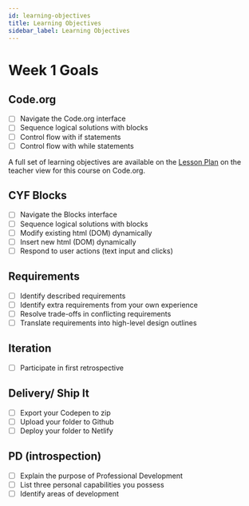 ```yaml
---
id: learning-objectives
title: Learning Objectives
sidebar_label: Learning Objectives
---
```


# Week 1 Goals

## Code.org

- [ ] Navigate the Code.org interface
- [ ] Sequence logical solutions with blocks
- [ ] Control flow with if statements
- [ ] Control flow with while statements

A full set of learning objectives are available on the [Lesson Plan](https://code.org/curriculum/course3/2/Teacher) on the teacher view for this course on Code.org.

## CYF Blocks

- [ ] Navigate the Blocks interface
- [ ] Sequence logical solutions with blocks
- [ ] Modify existing html (DOM) dynamically
- [ ] Insert new html (DOM) dynamically
- [ ] Respond to user actions (text input and clicks)

## Requirements

- [ ] Identify described requirements
- [ ] Identify extra requirements from your own experience
- [ ] Resolve trade-offs in conflicting requirements
- [ ] Translate requirements into high-level design outlines

## Iteration

- [ ] Participate in first retrospective

## Delivery/ Ship It

- [ ] Export your Codepen to zip
- [ ] Upload your folder to Github
- [ ] Deploy your folder to Netlify

## PD (introspection)

- [ ] Explain the purpose of Professional Development
- [ ] List three personal capabilities you possess
- [ ] Identify areas of development
